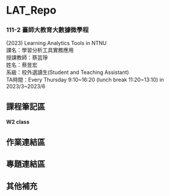 # LAT_Repo
### 111-2 臺師大教育大數據微學程 
(2023) Learning Analytics Tools in NTNU  
課名：學習分析工具實務應用  
授課教師：蔡芸琤   
姓名：蔡昱宏  
系級：校外選讀生(Student and Teaching Assistant)  
TA時間：Every Thursday 9:10\~16:20 (lunch break 11:20\~13:10) in 2023/3\~2023/6

## 課程筆記區
#### W2 class

## 作業連結區
## 專題連結區
## 其他補充
